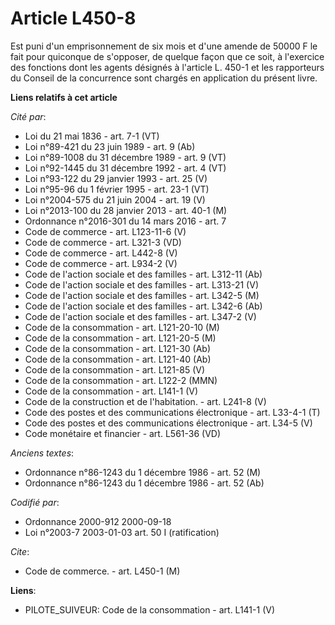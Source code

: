 # Article L450-8

Est puni d'un emprisonnement de six mois et d'une amende de 50000 F le fait pour quiconque de s'opposer, de quelque façon que
ce soit, à l'exercice des fonctions dont les agents désignés à l'article L. 450-1 et les rapporteurs du Conseil de la
concurrence sont chargés en application du présent livre.

**Liens relatifs à cet article**

_Cité par_:

  - Loi du 21 mai 1836 - art. 7-1 (VT)
  - Loi n°89-421 du 23 juin 1989 - art. 9 (Ab)
  - Loi n°89-1008 du 31 décembre 1989 - art. 9 (VT)
  - Loi n°92-1445 du 31 décembre 1992 - art. 4 (VT)
  - Loi n°93-122 du 29 janvier 1993 - art. 25 (V)
  - Loi n°95-96 du 1 février 1995 - art. 23-1 (VT)
  - Loi n°2004-575 du 21 juin 2004 - art. 19 (V)
  - Loi n°2013-100 du 28 janvier 2013 - art. 40-1 (M)
  - Ordonnance n°2016-301 du 14 mars 2016 - art. 7
  - Code de commerce - art. L123-11-6 (V)
  - Code de commerce - art. L321-3 (VD)
  - Code de commerce - art. L442-8 (V)
  - Code de commerce - art. L934-2 (V)
  - Code de l'action sociale et des familles - art. L312-11 (Ab)
  - Code de l'action sociale et des familles - art. L313-21 (V)
  - Code de l'action sociale et des familles - art. L342-5 (M)
  - Code de l'action sociale et des familles - art. L342-6 (Ab)
  - Code de l'action sociale et des familles - art. L347-2 (V)
  - Code de la consommation - art. L121-20-10 (M)
  - Code de la consommation - art. L121-20-5 (M)
  - Code de la consommation - art. L121-30 (Ab)
  - Code de la consommation - art. L121-40 (Ab)
  - Code de la consommation - art. L121-85 (V)
  - Code de la consommation - art. L122-2 (MMN)
  - Code de la consommation - art. L141-1 (V)
  - Code de la construction et de l'habitation. - art. L241-8 (V)
  - Code des postes et des communications électronique - art. L33-4-1 (T)
  - Code des postes et des communications électronique - art. L34-5 (V)
  - Code monétaire et financier - art. L561-36 (VD)

_Anciens textes_:

  - Ordonnance n°86-1243 du 1 décembre 1986 - art. 52 (M)
  - Ordonnance n°86-1243 du 1 décembre 1986 - art. 52 (Ab)

_Codifié par_:

  - Ordonnance 2000-912 2000-09-18
  - Loi n°2003-7 2003-01-03 art. 50 I (ratification)

_Cite_:

  - Code de commerce. - art. L450-1 (M)

**Liens**:

  - PILOTE_SUIVEUR: Code de la consommation - art. L141-1 (V)
